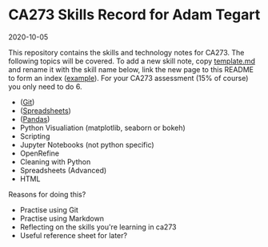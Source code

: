 # CA273 Skills Record for Adam Tegart

2020-10-05

This repository contains the skills and technology notes for CA273. The following topics will be covered. To add a new skill note, copy [template.md](template.md) and rename it with the skill name below, link the new page to this README to form an index ([example](example.md)). For your CA273 assessment (15% of course) you only need to do 6.

* ([Git](git.md))
* ([Spreadsheets](spreadsheets.md))
* ([Pandas](pandas.md))
* Python Visualiation (matplotlib, seaborn or bokeh)
* Scripting
* Jupyter Notebooks (not python specific)
* OpenRefine
* Cleaning with Python
* Spreadsheets (Advanced)
* HTML


Reasons for doing this?  
* Practise using Git  
* Practise using Markdown  
* Reflecting on the skills you're learning in ca273  
* Useful reference sheet for later?  
